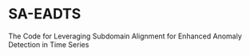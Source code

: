# SA-EADTS
The Code for Leveraging Subdomain Alignment for Enhanced Anomaly Detection in Time Series
